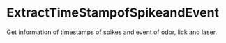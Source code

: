 # ExtractTimeStampofSpikeandEvent
Get information of timestamps of spikes and event of odor, lick and laser.
